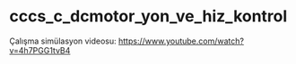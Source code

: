 # cccs_c_dcmotor_yon_ve_hiz_kontrol
Çalışma simülasyon videosu: https://www.youtube.com/watch?v=4h7PGG1tvB4
